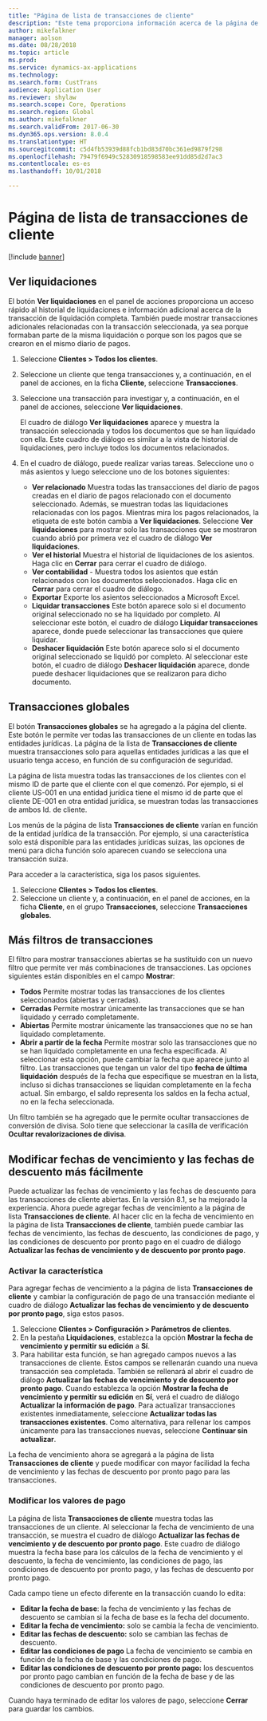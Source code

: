 ```yaml
---
title: "Página de lista de transacciones de cliente"
description: "Este tema proporciona información acerca de la página de lista de transacciones de cliente para Microsoft Dynamics 365 for Finance and Operations."
author: mikefalkner
manager: aolson
ms.date: 08/28/2018
ms.topic: article
ms.prod: 
ms.service: dynamics-ax-applications
ms.technology: 
ms.search.form: CustTrans
audience: Application User
ms.reviewer: shylaw
ms.search.scope: Core, Operations
ms.search.region: Global
ms.author: mikefalkner
ms.search.validFrom: 2017-06-30
ms.dyn365.ops.version: 8.0.4
ms.translationtype: HT
ms.sourcegitcommit: c5d4fb53939d88fcb1bd83d70bc361ed9879f298
ms.openlocfilehash: 79479f6949c52830918598583ee91dd85d2d7ac3
ms.contentlocale: es-es
ms.lasthandoff: 10/01/2018

---
```


# <a name="customer-transactions-list-page"></a>Página de lista de transacciones de cliente

[!include [banner](../includes/banner.md)]

## <a name="view-settlements"></a>Ver liquidaciones

El botón **Ver liquidaciones** en el panel de acciones proporciona un acceso rápido al historial de liquidaciones e información adicional acerca de la transacción de liquidación completa. También puede mostrar transacciones adicionales relacionadas con la transacción seleccionada, ya sea porque formaban parte de la misma liquidación o porque son los pagos que se crearon en el mismo diario de pagos.

1. Seleccione **Clientes \> Todos los clientes**.
2. Seleccione un cliente que tenga transacciones y, a continuación, en el panel de acciones, en la ficha **Cliente**, seleccione **Transacciones**.
3. Seleccione una transacción para investigar y, a continuación, en el panel de acciones, seleccione **Ver liquidaciones**.

    El cuadro de diálogo **Ver liquidaciones** aparece y muestra la transacción seleccionada y todos los documentos que se han liquidado con ella. Este cuadro de diálogo es similar a la vista de historial de liquidaciones, pero incluye todos los documentos relacionados.

4. En el cuadro de diálogo, puede realizar varias tareas. Seleccione uno o más asientos y luego seleccione uno de los botones siguientes:

    - **Ver relacionado** Muestra todas las transacciones del diario de pagos creadas en el diario de pagos relacionado con el documento seleccionado. Además, se muestran todas las liquidaciones relacionadas con los pagos. Mientras mira los pagos relacionados, la etiqueta de este botón cambia a **Ver liquidaciones**. Seleccione **Ver liquidaciones** para mostrar solo las transacciones que se mostraron cuando abrió por primera vez el cuadro de diálogo **Ver liquidaciones**.
    - **Ver el historial** Muestra el historial de liquidaciones de los asientos. Haga clic en **Cerrar** para cerrar el cuadro de diálogo.
    - **Ver contabilidad** - Muestra todos los asientos que están relacionados con los documentos seleccionados. Haga clic en **Cerrar** para cerrar el cuadro de diálogo.
    - **Exportar** Exporte los asientos seleccionados a Microsoft Excel.
    - **Liquidar transacciones** Este botón aparece solo si el documento original seleccionado no se ha liquidado por completo. Al seleccionar este botón, el cuadro de diálogo **Liquidar transacciones** aparece, donde puede seleccionar las transacciones que quiere liquidar.
    - **Deshacer liquidación** Este botón aparece solo si el documento original seleccionado se liquidó por completo. Al seleccionar este botón, el cuadro de diálogo **Deshacer liquidación** aparece, donde puede deshacer liquidaciones que se realizaron para dicho documento.

## <a name="global-transactions"></a>Transacciones globales

El botón **Transacciones globales** se ha agregado a la página del cliente. Este botón le permite ver todas las transacciones de un cliente en todas las entidades jurídicas. La página de la lista de **Transacciones de cliente** muestra transacciones solo para aquellas entidades jurídicas a las que el usuario tenga acceso, en función de su configuración de seguridad.

La página de lista muestra todas las transacciones de los clientes con el mismo ID de parte que el cliente con el que comenzó. Por ejemplo, si el cliente US-001 en una entidad jurídica tiene el mismo id de parte que el cliente DE-001 en otra entidad jurídica, se muestran todas las transacciones de ambos Id. de cliente.

Los menús de la página de lista **Transacciones de cliente** varían en función de la entidad jurídica de la transacción. Por ejemplo, si una característica solo está disponible para las entidades jurídicas suizas, las opciones de menú para dicha función solo aparecen cuando se selecciona una transacción suiza.

Para acceder a la característica, siga los pasos siguientes.

1. Seleccione **Clientes \> Todos los clientes**.
2. Seleccione un cliente y, a continuación, en el panel de acciones, en la ficha **Cliente**, en el grupo **Transacciones**, seleccione **Transacciones globales**.

## <a name="more-transaction-filters"></a>Más filtros de transacciones 

El filtro para mostrar transacciones abiertas se ha sustituido con un nuevo filtro que permite ver más combinaciones de transacciones. Las opciones siguientes están disponibles en el campo **Mostrar**:

- **Todos** Permite mostrar todas las transacciones de los clientes seleccionados (abiertas y cerradas).
- **Cerradas** Permite mostrar únicamente las transacciones que se han liquidado y cerrado completamente.
- **Abiertas** Permite mostrar únicamente las transacciones que no se han liquidado completamente.
- **Abrir a partir de la fecha** Permite mostrar solo las transacciones que no se han liquidado completamente en una fecha especificada. Al seleccionar esta opción, puede cambiar la fecha que aparece junto al filtro. Las transacciones que tengan un valor del tipo **fecha de última liquidación** después de la fecha que especifique se muestran en la lista, incluso si dichas transacciones se liquidan completamente en la fecha actual. Sin embargo, el saldo representa los saldos en la fecha actual, no en la fecha seleccionada.

Un filtro también se ha agregado que le permite ocultar transacciones de conversión de divisa. Solo tiene que seleccionar la casilla de verificación **Ocultar revalorizaciones de divisa**.

## <a name="more-easily-modify-due-dates-and-discount-dates"></a>Modificar fechas de vencimiento y las fechas de descuento más fácilmente

Puede actualizar las fechas de vencimiento y las fechas de descuento para las transacciones de cliente abiertas. En la versión 8.1, se ha mejorado la experiencia. Ahora puede agregar fechas de vencimiento a la página de lista **Transacciones de cliente**. Al hacer clic en la fecha de vencimiento en la página de lista **Transacciones de cliente**, también puede cambiar las fechas de vencimiento, las fechas de descuento, las condiciones de pago, y las condiciones de descuento por pronto pago en el cuadro de diálogo **Actualizar las fechas de vencimiento y de descuento por pronto pago**.

### <a name="activate-the-feature"></a>Activar la característica

Para agregar fechas de vencimiento a la página de lista **Transacciones de cliente** y cambiar la configuración de pago de una transacción mediante el cuadro de diálogo **Actualizar las fechas de vencimiento y de descuento por pronto pago**, siga estos pasos.

1. Seleccione **Clientes \> Configuración \> Parámetros de clientes**.
2. En la pestaña **Liquidaciones**, establezca la opción **Mostrar la fecha de vencimiento y permitir su edición** a **Sí**.
3. Para habilitar esta función, se han agregado campos nuevos a las transacciones de cliente. Estos campos se rellenarán cuando una nueva transacción sea completada. También se rellenará al abrir el cuadro de diálogo **Actualizar las fechas de vencimiento y de descuento por pronto pago**. Cuando establezca la opción **Mostrar la fecha de vencimiento y permitir su edición** en **Sí**, verá el cuadro de diálogo **Actualizar la información de pago**.  Para actualizar transacciones existentes inmediatamente, seleccione **Actualizar todas las transacciones existentes**. Como alternativa, para rellenar los campos únicamente para las transacciones nuevas, seleccione **Continuar sin actualizar**.

La fecha de vencimiento ahora se agregará a la página de lista **Transacciones de cliente** y puede modificar con mayor facilidad la fecha de vencimiento y las fechas de descuento por pronto pago para las transacciones.

### <a name="modify-the-payment-settings"></a>Modificar los valores de pago

La página de lista **Transacciones de cliente** muestra todas las transacciones de un cliente. Al seleccionar la fecha de vencimiento de una transacción, se muestra el cuadro de diálogo **Actualizar las fechas de vencimiento y de descuento por pronto pago**. Este cuadro de diálogo muestra la fecha base para los cálculos de la fecha de vencimiento y el descuento, la fecha de vencimiento, las condiciones de pago, las condiciones de descuento por pronto pago, y las fechas de descuento por pronto pago.

Cada campo tiene un efecto diferente en la transacción cuando lo edita:

- **Editar la fecha de base**: la fecha de vencimiento y las fechas de descuento se cambian si la fecha de base es la fecha del documento.
- **Editar la fecha de vencimiento:** solo se cambia la fecha de vencimiento.
- **Editar las fechas de descuento:** solo se cambian las fechas de descuento.
- **Editar las condiciones de pago** La fecha de vencimiento se cambia en función de la fecha de base y las condiciones de pago.
- **Editar las condiciones de descuento por pronto pago:** los descuentos por pronto pago cambian en función de la fecha de base y de las condiciones de descuento por pronto pago.

Cuando haya terminado de editar los valores de pago, seleccione **Cerrar** para guardar los cambios.

